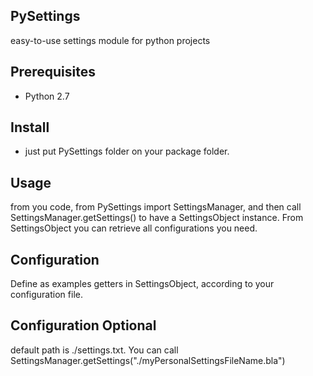 ## PySettings
easy-to-use settings module for python projects

## Prerequisites
* Python 2.7

## Install
* just put PySettings folder on your package folder. 

## Usage
from you code, from PySettings import SettingsManager, and then call SettingsManager.getSettings() to have a SettingsObject instance. 
From SettingsObject you can retrieve all configurations you need. 

## Configuration
Define as examples getters in SettingsObject, according to your configuration file. 
## Configuration Optional
default path is ./settings.txt. You can call SettingsManager.getSettings("./myPersonalSettingsFileName.bla")

